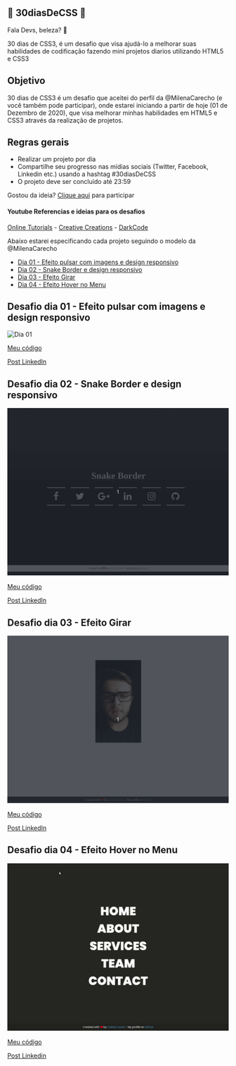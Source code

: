 ## 🚀 30diasDeCSS 🚀
 
 Fala Devs, beleza? 🖖

 30 dias de CSS3, é um desafio que visa ajudá-lo a melhorar suas habilidades de codificação fazendo mini projetos diarios utilizando HTML5 e CSS3 

 ## Objetivo

30 dias de CSS3 é um desafio que aceitei do perfil da @MilenaCarecho (e você também pode participar), onde estarei iniciando a partir de hoje (01 de Dezembro de 2020), que visa melhorar minhas habilidades em HTML5 e CSS3 através da realização de projetos. 


## Regras gerais

* Realizar um projeto por dia
* Compartilhe seu progresso nas mídias sociais (Twitter, Facebook, Linkedin etc.) usando a hashtag #30diasDeCSS
* O projeto deve ser concluído até 23:59


Gostou da ideia? 
[Clique aqui](https://github.com/MilenaCarecho/30diasDeCSS/issues/1) para participar 

#### Youtube Referencias e ideias para os desafios
[Online Tutorials](https://www.youtube.com/channel/UCbwXnUipZsLfUckBPsC7Jog) - 
[Creative Creations](https://www.youtube.com/channel/UCOKmVksbzoKJKmtu7rlEM1A) - 
[DarkCode](https://www.youtube.com/channel/UCD3KVjbb7aq2OiOffuungzw)


Abaixo estarei especificando cada projeto seguindo o modelo da @MilenaCarecho


* [Dia 01 - Efeito pulsar com imagens e design responsivo](#id01)
* [Dia 02 - Snake Border e design responsivo](#id02)
* [Dia 03 - Efeito Girar](#id03)
* [Dia 04 - Efeito Hover no Menu](#id04)


##  Desafio dia 01 - Efeito pulsar com imagens e design responsivo <a name="id01"></a>
![Dia 01](Desafios/Dia%2001%20-%20botões%20pulsantes/images/Dia%2001%20-%20Mugiwara%20Pulse.gif)


[Meu código](https://github.com/Calebe-Xavier-Developer/30diasDeCSS/tree/main/Desafios/Dia%2001%20-%20bot%C3%B5es%20pulsantes)

[Post LinkedIn](https://www.linkedin.com/feed/update/urn:li:activity:6739651237563662336/) 



##  Desafio dia 02 - Snake Border e design responsivo <a name="id02"></a>
![Dia 02](Desafios/Dia%2002%20-%20snake%20border/images/Dia%2002%20-%20Snake%20Border.gif)


[Meu código](https://github.com/Calebe-Xavier-Developer/30diasDeCSS/tree/main/Desafios/Dia%2002%20-%20snake%20border)

[Post LinkedIn](https://www.linkedin.com/feed/update/urn:li:activity:6740088385932681217/) 



##  Desafio dia 03 - Efeito Girar <a name="id03"></a>
![Dia 03](Desafios/Dia%2003%20-%20Efeito%20de%20Giro/images/Dia%2003%20-%20Efeito%20girar.gif)



[Meu código](https://github.com/Calebe-Xavier-Developer/30diasDeCSS/tree/main/Desafios/Dia%2003%20-%20Efeito%20de%20Giro)

[Post LinkedIn](https://www.linkedin.com/feed/update/urn:li:activity:6740400467605508097/)



##  Desafio dia 04 - Efeito Hover no Menu <a name="id04"></a>
![Dia 03](Desafios/Dia%2004%20-%20Efeito%20hover%20menu/images/Dia%2004%20-%20Efeito%20hover%20menu.gif)



[Meu código](https://github.com/Calebe-Xavier-Developer/30diasDeCSS/tree/feature/dia04/Desafios/Dia%2004%20-%20Efeito%20hover%20menu)

[Post Linkedin](https://www.linkedin.com/feed/update/urn:li:activity:6740631457326231552/)


